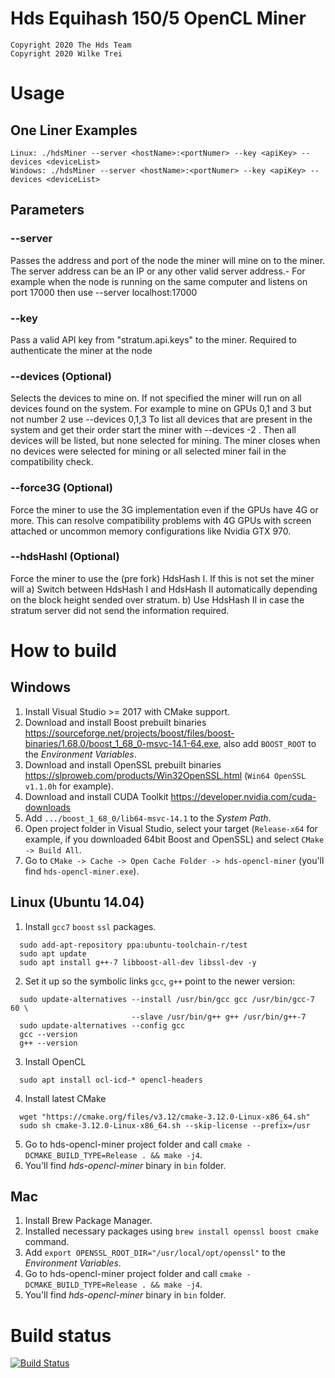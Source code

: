 # Hds Equihash 150/5 OpenCL Miner

```
Copyright 2020 The Hds Team
Copyright 2020 Wilke Trei 
```


# Usage
## One Liner Examples
```
Linux: ./hdsMiner --server <hostName>:<portNumer> --key <apiKey> --devices <deviceList>
Windows: ./hdsMiner --server <hostName>:<portNumer> --key <apiKey> --devices <deviceList>
```

## Parameters
### --server 
Passes the address and port of the node the miner will mine on to the miner.
The server address can be an IP or any other valid server address.- For example when the node
is running on the same computer and listens on port 17000 then use --server localhost:17000

### --key
Pass a valid API key from "stratum.api.keys" to the miner. Required to authenticate the miner at the node

### --devices (Optional)
Selects the devices to mine on. If not specified the miner will run on all devices found on the system. 
For example to mine on GPUs 0,1 and 3 but not number 2 use --devices 0,1,3
To list all devices that are present in the system and get their order start the miner with --devices -2 .
Then all devices will be listed, but none selected for mining. The miner closes when no devices were 
selected for mining or all selected miner fail in the compatibility check.

### --force3G (Optional)
Force the miner to use the 3G implementation even if the GPUs have 4G or more. This can resolve compatibility
problems with 4G GPUs with screen attached or uncommon memory configurations like Nvidia GTX 970.

### --hdsHashI (Optional)
Force the miner to use the (pre fork) HdsHash I. If this is not set the miner will
a) Switch between HdsHash I and HdsHash II automatically depending on the block height sended over stratum.
b) Use HdsHash II in case the stratum server did not send the information required.

# How to build
## Windows
1. Install Visual Studio >= 2017 with CMake support.
1. Download and install Boost prebuilt binaries https://sourceforge.net/projects/boost/files/boost-binaries/1.68.0/boost_1_68_0-msvc-14.1-64.exe, also add `BOOST_ROOT` to the _Environment Variables_.
1. Download and install OpenSSL prebuilt binaries https://slproweb.com/products/Win32OpenSSL.html (`Win64 OpenSSL v1.1.0h` for example).
1. Download and install CUDA Toolkit https://developer.nvidia.com/cuda-downloads
1. Add `.../boost_1_68_0/lib64-msvc-14.1` to the _System Path_.
1. Open project folder in Visual Studio, select your target (`Release-x64` for example, if you downloaded 64bit Boost and OpenSSL) and select `CMake -> Build All`.
1. Go to `CMake -> Cache -> Open Cache Folder -> hds-opencl-miner` (you'll find `hds-opencl-miner.exe`).

## Linux (Ubuntu 14.04)
1. Install `gcc7` `boost` `ssl` packages.
```
  sudo add-apt-repository ppa:ubuntu-toolchain-r/test
  sudo apt update
  sudo apt install g++-7 libboost-all-dev libssl-dev -y
```
2. Set it up so the symbolic links `gcc`, `g++` point to the newer version:
```
  sudo update-alternatives --install /usr/bin/gcc gcc /usr/bin/gcc-7 60 \
                           --slave /usr/bin/g++ g++ /usr/bin/g++-7 
  sudo update-alternatives --config gcc
  gcc --version
  g++ --version
```
3. Install OpenCL
```
  sudo apt install ocl-icd-* opencl-headers
```
4. Install latest CMake 
```
  wget "https://cmake.org/files/v3.12/cmake-3.12.0-Linux-x86_64.sh"
  sudo sh cmake-3.12.0-Linux-x86_64.sh --skip-license --prefix=/usr
```
5. Go to hds-opencl-miner project folder and call `cmake -DCMAKE_BUILD_TYPE=Release . && make -j4`.
6. You'll find _hds-opencl-miner_ binary in `bin` folder.

## Mac
1. Install Brew Package Manager.
1. Installed necessary packages using `brew install openssl boost cmake` command.
1. Add `export OPENSSL_ROOT_DIR="/usr/local/opt/openssl"` to the _Environment Variables_.
1. Go to hds-opencl-miner project folder and call `cmake -DCMAKE_BUILD_TYPE=Release . && make -j4`.
1. You'll find _hds-opencl-miner_ binary in `bin` folder.


# Build status
[![Build Status](https://travis-ci.org/HdsMW/opencl-miner.svg?branch=master)](https://travis-ci.org/HdsMW/opencl-miner)
